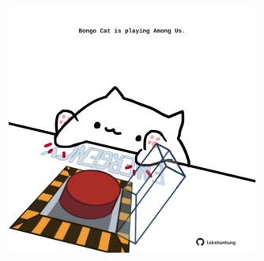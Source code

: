 <!-- built at 30/09/2025, 16:00:32 UTC -->
<p align="center">
  <img width="500" height="500" src="./ReadmeImage.svg">
</p>
